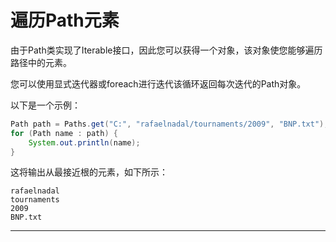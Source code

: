 # 遍历Path元素


由于Path类实现了Iterable接口，因此您可以获得一个对象，该对象使您能够遍历路径中的元素。 

您可以使用显式迭代器或foreach进行迭代该循环返回每次迭代的Path对象。 

以下是一个示例：

```Java
Path path = Paths.get("C:", "rafaelnadal/tournaments/2009", "BNP.txt");
for (Path name : path) {
    System.out.println(name);
}
```

这将输出从最接近根的元素，如下所示：

```base
rafaelnadal
tournaments
2009
BNP.txt
```

----
